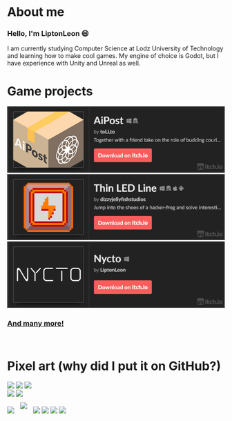 # About me #
### Hello, I'm LiptonLeon 😄

I am currently studying Computer Science at Lodz University of Technology and learning how to make cool games. My engine of choice is Godot, but I have experience with Unity and Unreal as well.

# Game projects #

[<img alt="AiPost" src="res/aipost.png" title="AiPost"/>](https://tollto.itch.io/aipost)
[<img alt="Thin LED Line" src="res/kabelki.png" title="Thin LED Line"/>](https://dizzyjellyfishstudios.itch.io/thin-led-line)
[<img alt="Nycto" src="res/nycto.png" title="Nycto"/>](https://liptonleon.itch.io/nycto)

### [And many more!](https://liptonleon.itch.io/) ###
<br>

# Pixel art (why did I put it on GitHub?) #

<img src="https://github.com/LiptonLeon/LiptonLeon/assets/93220207/a79b96b5-e09e-40c4-b843-c6d9c24cc75d" height="194"/>
<img src="https://github.com/LiptonLeon/LiptonLeon/assets/93220207/a0805b2b-fe84-4c99-a1c2-f4789634943b" height="194"/> 
<img src="https://github.com/LiptonLeon/LiptonLeon/assets/93220207/3991da88-e5e6-49b2-971d-75feef8c5a20" width="388"/><br>
<img src="https://github.com/LiptonLeon/LiptonLeon/assets/93220207/d7ab836e-d030-43e6-9712-f8c9e621d8b2" height="392"/>
<img src="https://github.com/LiptonLeon/LiptonLeon/assets/93220207/15671b9e-f74d-4c96-aefa-1ef0919433fe" height="392"/> <br>
<img src="https://github.com/LiptonLeon/LiptonLeon/assets/93220207/3c685af5-c777-4d83-bce7-e090536ffa86" height="128"/>
<img style="margin: 10px;" src="https://github.com/LiptonLeon/LiptonLeon/assets/93220207/4d184267-740e-40c9-a9eb-fdbfc8c5e350" height="128"/>
<img src="https://github.com/LiptonLeon/LiptonLeon/assets/93220207/ddece9dc-e985-43ce-9826-5427a3091264" height="128"/>
<img src="https://github.com/LiptonLeon/LiptonLeon/assets/93220207/73f2c7cf-4de1-4e0e-8067-aecad578364b" height="128"/>
<img src="https://github.com/LiptonLeon/LiptonLeon/assets/93220207/9541e990-e285-48de-bf78-a755fbe1d822" height="128"/>
<img src="https://github.com/LiptonLeon/LiptonLeon/assets/93220207/e48415d8-12ca-4d53-90a0-3fbcc0f92de9" height="128"/><br>
